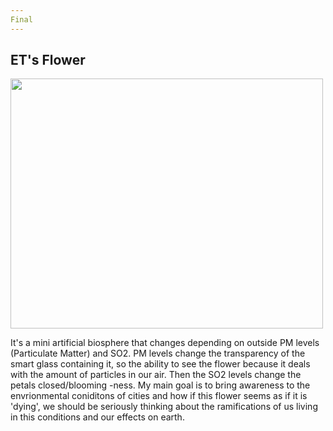 ```yaml
---
Final
---
```


## ET's Flower

<img src ="/img/ETs-Flower.jpg" width="500" height= "400"> 


It's a mini artificial biosphere that changes depending on outside PM levels (Particulate Matter) and SO2. PM levels change the transparency of the smart glass containing it, so the ability to see the flower because it deals with the amount of particles in our air. Then the SO2 levels change the petals closed/blooming -ness. My main goal is to bring awareness to the envrionmental coniditons of cities and how if this flower seems as if it is 'dying', we should be seriously thinking about the ramifications of us living in this conditions and our effects on earth. 

